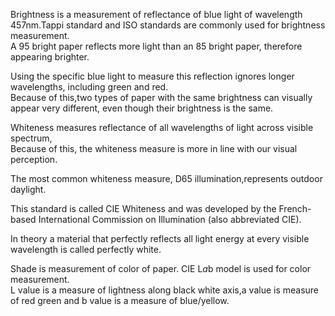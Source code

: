 Brightness is a measurement of  reflectance of blue light  of wavelength 457nm.Tappi standard and ISO standards are commonly used for brightness
measurement.  
A 95  bright paper reflects more light than an 85 bright paper, therefore appearing brighter.

Using the specific blue light to measure this reflection ignores longer wavelengths, including green and red.  
Because of this,two types of paper with the same brightness can visually appear very different, even though their brightness is the same.

Whiteness measures  reflectance of all wavelengths of light across visible spectrum,   
Because of this, the whiteness measure is more in line with our visual perception.

The most common whiteness measure, D65 illumination,represents outdoor daylight.

This standard is called CIE Whiteness and was developed by the French-based International Commission on Illumination (also abbreviated CIE).

In theory a material that perfectly reflects all light energy at every visible wavelength is called perfectly white.

Shade is measurement of  color of paper.
CIE L*a*b model is used for color measurement.  
L value is a measure of lightness along black white axis,a value is measure of red green and b value is a measure of blue/yellow.
